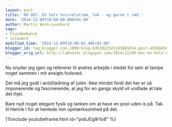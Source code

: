 ```yaml
---
layout: post
title: '09 DEC: En halv hvirvelstrøm, tak - og gerne i rød.'
date: '2014-12-09T10:00:00.000+01:00'
author: Martin Worm-Leonhard
tags:
- Fluidmekanik
- Julenørd
modified_time: '2014-12-09T10:00:02.405+01:00'
blogger_id: tag:blogger.com,1999:blog-6363822545143881814.post-4056845636020458463
blogger_orig_url: http://labnoter.blogspot.com/2014/12/09-dec-en-halv-hvirvelstrm-tak-og-gerne.html
---
```


Nu snyder jeg igen og refererer til andres arbejde i stedet for selv at
tampe noget sammen i mit ansigts fodsved. 

Det må jeg godt i an(d)ledning
af julen. Ikke mindst fordi det her er så imponerende og fascinerende,
at jeg for en gangs skyld vil undlade at tale det ihjel. 

Bare nyd noget
elegant fysik og tanken om at have en pool uden is på. Tak til Henrik I
for at henlede min opmærksomhed på det.

{%include youtubeframe.html id="pnbJEg9r1o8" %}
